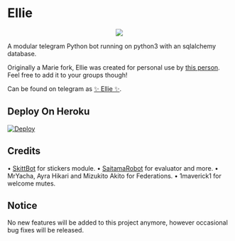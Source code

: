 # Ellie

<p align="center">
  <img src="https://telegra.ph/file/4f469b7e02fa9586f442a.jpg">
</p>

A modular telegram Python bot running on python3 with an sqlalchemy database.

Originally a Marie fork, Ellie was created for personal use by [this person](https://t.me/rishuxrose). Feel free to add it to your groups though!

Can be found on telegram as [✨ Ellie ✨](https://t.me/ellie_xbot).

## Deploy On Heroku

[![Deploy](https://www.herokucdn.com/deploy/button.svg)](https://heroku.com/deploy?template=https://github.com/rishudev/ElliexBot)

## Credits
• [SkittBot](https://github.com/skittles9823/SkittBot) for stickers module.
• [SaitamaRobot](https://github.com/AnimeKaizoku/SaitamaRobot) for evaluator and more.
• MrYacha, Ayra Hikari and Mizukito Akito for Federations.
• 1maverick1 for welcome mutes.


## Notice
No new features will be added to this project anymore, however occasional bug fixes will be released.

